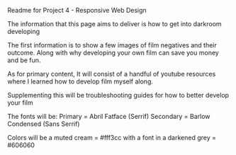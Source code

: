 Readme for Project 4 - Responsive Web Design

The information that this page aims to deliver is how to get into darkroom developing

The first information is to show a few images of film negatives and their outcome. Along with why developing your own film can save you money and be fun.

As for primary content, It will consist of a handful of youtube resources where I learned how to develop film myself along.

Supplementing this will be troubleshooting guides for how to better develop your film


The fonts will be:
  Primary = Abril Fatface (Serrif)
  Secondary = Barlow Condensed (Sans Serrif)

Colors will be a muted cream = #fff3cc
with a font in a darkened grey = #606060
